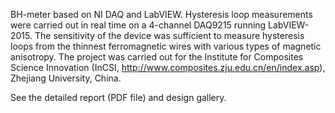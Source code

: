 BH-meter based on NI DAQ and LabVIEW. Hysteresis loop measurements were carried out in real time on a 4-channel DAQ9215 running LabVIEW-2015. The sensitivity of the device was sufficient to measure hysteresis loops from the thinnest ferromagnetic wires with various types of magnetic anisotropy. The project was carried out for the Institute for Composites Science Innovation (InCSI, http://www.composites.zju.edu.cn/en/index.asp), Zhejiang University, China.

See the detailed report (PDF file) and design gallery.
